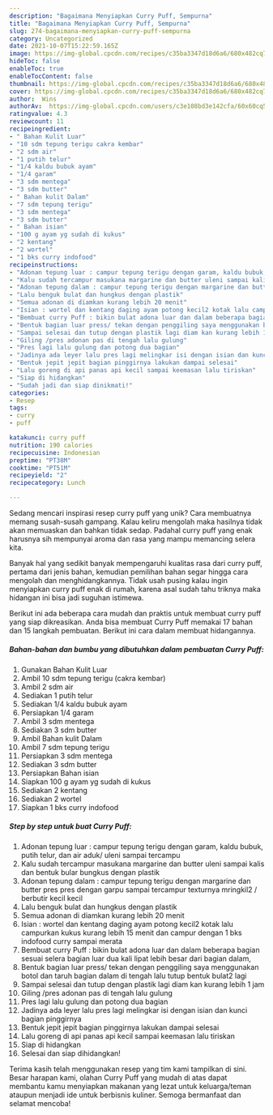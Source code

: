 ```yaml
---
description: "Bagaimana Menyiapkan Curry Puff, Sempurna"
title: "Bagaimana Menyiapkan Curry Puff, Sempurna"
slug: 274-bagaimana-menyiapkan-curry-puff-sempurna
category: Uncategorized
date: 2021-10-07T15:22:59.165Z
image: https://img-global.cpcdn.com/recipes/c35ba3347d18d6a6/680x482cq70/curry-puff-foto-resep-utama.jpg
hideToc: false
enableToc: true
enableTocContent: false
thumbnail: https://img-global.cpcdn.com/recipes/c35ba3347d18d6a6/680x482cq70/curry-puff-foto-resep-utama.jpg
cover: https://img-global.cpcdn.com/recipes/c35ba3347d18d6a6/680x482cq70/curry-puff-foto-resep-utama.jpg
author:  Wins
authorAv:  https://img-global.cpcdn.com/users/c3e108bd3e142cfa/60x60cq50/avatar.jpg
ratingvalue: 4.3
reviewcount: 11
recipeingredient:
- " Bahan Kulit Luar"
- "10 sdm tepung terigu cakra kembar"
- "2 sdm air"
- "1 putih telur"
- "1/4 kaldu bubuk ayam"
- "1/4 garam"
- "3 sdm mentega"
- "3 sdm butter"
- " Bahan kulit Dalam"
- "7 sdm tepung terigu"
- "3 sdm mentega"
- "3 sdm butter"
- " Bahan isian"
- "100 g ayam yg sudah di kukus"
- "2 kentang"
- "2 wortel"
- "1 bks curry indofood"
recipeinstructions:
- "Adonan tepung luar : campur tepung terigu dengan garam, kaldu bubuk, putih telur, dan air aduk/ uleni sampai tercampu"
- "Kalu sudah tercampur masukana margarine dan butter uleni sampai kalis dan bentuk bular bungkus dengan plastik"
- "Adonan tepung dalam : campur tepung terigu dengan margarine dan butter pres pres dengan garpu sampai tercampur texturnya mringkil2 / berbutir kecil kecil"
- "Lalu benguk bulat dan hungkus dengan plastik"
- "Semua adonan di diamkan kurang lebih 20 menit"
- "Isian : wortel dan kentang daging ayam potong kecil2 kotak lalu campurkan kukus kurang lebih 15 menit dan campur dengan 1 bks indofood curry sampai merata"
- "Bembuat curry Puff : bikin bulat adona luar dan dalam beberapa bagian sesuai selera bagian luar dua kali lipat lebih besar dari bagian dalam,"
- "Bentuk bagian luar press/ tekan dengan penggiling saya menggunakan botol dan taruh bagian dalam di tengah lalu tutup bentuk bulat2 lagi"
- "Sampai selesai dan tutup dengan plastik lagi diam kan kurang lebih 1 jam"
- "Giling /pres adonan pas di tengah lalu gulung"
- "Pres lagi lalu gulung dan potong dua bagian"
- "Jadinya ada leyer lalu pres lagi melingkar isi dengan isian dan kunci bagian pinggirnya"
- "Bentuk jepit jepit bagian pinggirnya lakukan dampai selesai"
- "Lalu goreng di api panas api kecil sampai keemasan lalu tiriskan"
- "Siap di hidangkan"
- "Sudah jadi dan siap dinikmati!"
categories:
- Resep
tags:
- curry
- puff

katakunci: curry puff 
nutrition: 190 calories
recipecuisine: Indonesian
preptime: "PT38M"
cooktime: "PT51M"
recipeyield: "2"
recipecategory: Lunch

---
```



Sedang mencari inspirasi resep curry puff yang unik? Cara membuatnya memang susah-susah gampang. Kalau keliru mengolah maka hasilnya tidak akan memuaskan dan bahkan tidak sedap. Padahal curry puff yang enak harusnya sih mempunyai aroma dan rasa yang mampu memancing selera kita.




Banyak hal yang sedikit banyak mempengaruhi kualitas rasa dari curry puff, pertama dari jenis bahan, kemudian pemilihan bahan segar hingga cara mengolah dan menghidangkannya. Tidak usah pusing kalau ingin menyiapkan curry puff enak di rumah, karena asal sudah tahu triknya maka hidangan ini bisa jadi suguhan istimewa.


Berikut ini ada beberapa cara mudah dan praktis untuk membuat curry puff yang siap dikreasikan. Anda bisa membuat Curry Puff memakai 17 bahan dan 15 langkah pembuatan. Berikut ini cara dalam membuat hidangannya.

<!--inarticleads1-->

##### Bahan-bahan dan bumbu yang dibutuhkan dalam pembuatan Curry Puff:

1. Gunakan  Bahan Kulit Luar
1. Ambil 10 sdm tepung terigu (cakra kembar)
1. Ambil 2 sdm air
1. Sediakan 1 putih telur
1. Sediakan 1/4 kaldu bubuk ayam
1. Persiapkan 1/4 garam
1. Ambil 3 sdm mentega
1. Sediakan 3 sdm butter
1. Ambil  Bahan kulit Dalam
1. Ambil 7 sdm tepung terigu
1. Persiapkan 3 sdm mentega
1. Sediakan 3 sdm butter
1. Persiapkan  Bahan isian
1. Siapkan 100 g ayam yg sudah di kukus
1. Sediakan 2 kentang
1. Sediakan 2 wortel
1. Siapkan 1 bks curry indofood




<!--inarticleads2-->

##### Step by step untuk buat Curry Puff:

1. Adonan tepung luar : campur tepung terigu dengan garam, kaldu bubuk, putih telur, dan air aduk/ uleni sampai tercampu
1. Kalu sudah tercampur masukana margarine dan butter uleni sampai kalis dan bentuk bular bungkus dengan plastik
1. Adonan tepung dalam : campur tepung terigu dengan margarine dan butter pres pres dengan garpu sampai tercampur texturnya mringkil2 / berbutir kecil kecil
1. Lalu benguk bulat dan hungkus dengan plastik
1. Semua adonan di diamkan kurang lebih 20 menit
1. Isian : wortel dan kentang daging ayam potong kecil2 kotak lalu campurkan kukus kurang lebih 15 menit dan campur dengan 1 bks indofood curry sampai merata
1. Bembuat curry Puff : bikin bulat adona luar dan dalam beberapa bagian sesuai selera bagian luar dua kali lipat lebih besar dari bagian dalam,
1. Bentuk bagian luar press/ tekan dengan penggiling saya menggunakan botol dan taruh bagian dalam di tengah lalu tutup bentuk bulat2 lagi
1. Sampai selesai dan tutup dengan plastik lagi diam kan kurang lebih 1 jam
1. Giling /pres adonan pas di tengah lalu gulung
1. Pres lagi lalu gulung dan potong dua bagian
1. Jadinya ada leyer lalu pres lagi melingkar isi dengan isian dan kunci bagian pinggirnya
1. Bentuk jepit jepit bagian pinggirnya lakukan dampai selesai
1. Lalu goreng di api panas api kecil sampai keemasan lalu tiriskan
1. Siap di hidangkan
1. Selesai dan siap dihidangkan!



Terima kasih telah menggunakan resep yang tim kami tampilkan di sini. Besar harapan kami, olahan Curry Puff yang mudah di atas dapat membantu kamu menyiapkan makanan yang lezat untuk keluarga/teman ataupun menjadi ide untuk berbisnis kuliner. Semoga bermanfaat dan selamat mencoba!
